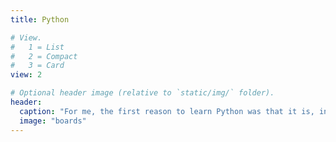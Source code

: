 ```yaml
---
title: Python

# View.
#   1 = List
#   2 = Compact
#   3 = Card
view: 2

# Optional header image (relative to `static/img/` folder).
header:
  caption: "For me, the first reason to learn Python was that it is, in fact, a beautiful  programming language. It was really natural to code in it and express my thoughts."
  image: "boards"
---
```

